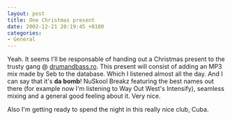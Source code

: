 ```yaml
---
layout: post
title: One Christmas present
date: 2002-12-21 20:19:45 +0100
categories:
- General
---
```

Yeah. It seems I'll be responsable of handing out a Christmas present to the trusty gang @ <a href="http://www.drumandbass.ro" title="The Infamous Future Breakbeat Selectah">drumandbass.ro</a>. This present will consist of adding an MP3 mix made by Seb to the database. Which I listened almost all the day. And I can say that it's <b>da bomb</b>! NuSkool Breakz featuring the best names out there (for example now I'm listening to Way Out West's Intensify), seamless mixing and a general good feeling about it. Very nice.

Also I'm getting ready to spend the night in this really nice club, Cuba.

